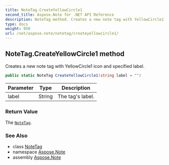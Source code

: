 ```yaml
---
title: NoteTag.CreateYellowCircle1
second_title: Aspose.Note for .NET API Reference
description: NoteTag method. Creates a new note tag with YellowCircle1 icon and specified label
type: docs
weight: 950
url: /net/aspose.note/notetag/createyellowcircle1/
---
```

## NoteTag.CreateYellowCircle1 method

Creates a new note tag with YellowCircle1 icon and specified label.

```csharp
public static NoteTag CreateYellowCircle1(string label = "")
```

| Parameter | Type | Description |
| --- | --- | --- |
| label | String | The tag's label. |

### Return Value

The [`NoteTag`](../).

### See Also

* class [NoteTag](../)
* namespace [Aspose.Note](../../notetag/)
* assembly [Aspose.Note](../../../)


